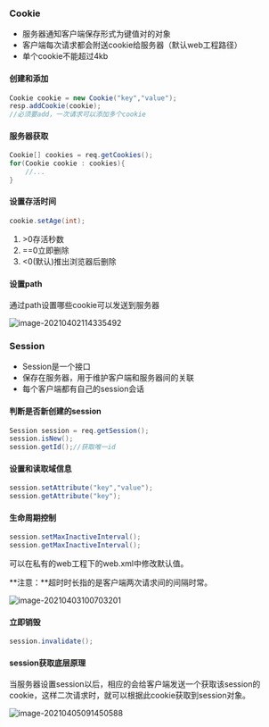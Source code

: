 ### Cookie

- 服务器通知客户端保存形式为键值对的对象
- 客户端每次请求都会附送cookie给服务器（默认web工程路径）
- 单个cookie不能超过4kb

#### 创建和添加

```java
Cookie cookie = new Cookie("key","value");
resp.addCookie(cookie);
//必须要add，一次请求可以添加多个cookie
```

#### 服务器获取

```java
Cookie[] cookies = req.getCookies();
for(Cookie cookie : cookies){
	//...
}
```

#### 设置存活时间

```java
cookie.setAge(int);
```

1. \>0存活秒数
2. ==0立即删除
3. <0(默认)推出浏览器后删除

#### 设置path

通过path设置哪些cookie可以发送到服务器

![image-20210402114335492](https://imagebag.oss-cn-chengdu.aliyuncs.com/img/image-20210402114335492.png)

### Session

- Session是一个接口
- 保存在服务器，用于维护客户端和服务器间的关联
- 每个客户端都有自己的session会话

#### 判断是否新创建的session

```java
Session session = req.getSession();
session.isNew();
session.getId();//获取唯一id
```

#### 设置和读取域信息

```java
session.setAttribute("key","value");
session.getAttribute("key");
```

#### 生命周期控制

```java
session.setMaxInactiveInterval();
session.getMaxInactiveInterval();
```

可以在私有的web工程下的web.xml中修改默认值。

**注意：**超时时长指的是客户端两次请求间的间隔时常。

![image-20210403100703201](https://imagebag.oss-cn-chengdu.aliyuncs.com/img/image-20210403100703201.png)

#### 立即销毁

```java
session.invalidate();
```

#### session获取底层原理

当服务器设置session以后，相应的会给客户端发送一个获取该session的cookie，这样二次请求时，就可以根据此cookie获取到session对象。

![image-20210405091450588](https://imagebag.oss-cn-chengdu.aliyuncs.com/img/image-20210405091450588.png)